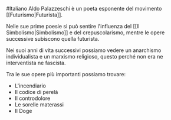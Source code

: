 #Italiano 
Aldo Palazzeschi è un poeta esponente del movimento [[Futurismo|Futurista]].

Nelle sue prime poesie si può sentire l'influenza del [[Il Simbolismo|Simbolismo]] e del crepuscolarismo, mentre le opere successive subiscono quella futurista.

Nei suoi anni di vita successivi possiamo vedere un anarchismo individualista e un marxismo religioso, questo perché non era ne interventista ne fascista.

Tra le sue opere più importanti possiamo trovare:
- L'incendiario
- Il codice di perelà
- Il controdolore
- Le sorelle materassi
- Il Doge